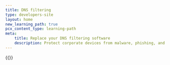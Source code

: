 ```yaml
---
title: DNS filtering
type: developers-site
layout: home
new_learning_path: true
pcx_content_type: learning-path
meta:
    title: Replace your DNS filtering software
    description: Protect corporate devices from malware, phishing, and other prohibited content.
---
```


{{<learning-path file="replace-dns.json">}}
